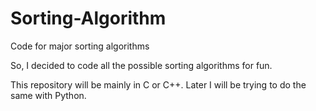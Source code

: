 # Sorting-Algorithm
Code for major sorting algorithms

So, I decided to code all the possible sorting algorithms for fun. 

This repository will be mainly in C or C++. Later I will be trying to do the same with Python.
